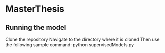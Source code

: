 # MasterThesis
## Running the model

Clone the repository
Navigate to the directory where it is cloned
Then use the following sample command:
python supervisedModels.py
